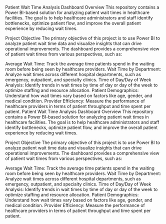 Patient Wait Time Analysis Dashboard
Overview
This repository contains a Power BI-based solution for analyzing patient wait times in healthcare facilities. The goal is to help healthcare administrators and staff identify bottlenecks, optimize patient flow, and improve the overall patient experience by reducing wait times.

Project Objective
The primary objective of this project is to use Power BI to analyze patient wait time data and visualize insights that can drive operational improvements. The dashboard provides a comprehensive view of patient wait times from various perspectives, such as:

Average Wait Time: Track the average time patients spend in the waiting room before being seen by healthcare providers.
Wait Time by Department: Analyze wait times across different hospital departments, such as emergency, outpatient, and specialty clinics.
Time of Day/Day of Week Analysis: Identify trends in wait times by time of day or day of the week to optimize staffing and resource allocation.
Patient Demographics: Understand how wait times vary based on factors like age, gender, and medical condition.
Provider Efficiency: Measure the performance of healthcare providers in terms of patient throughput and time spent per patient.
Patient Wait Time Analysis Dashboard
Overview
This repository contains a Power BI-based solution for analyzing patient wait times in healthcare facilities. The goal is to help healthcare administrators and staff identify bottlenecks, optimize patient flow, and improve the overall patient experience by reducing wait times.

Project Objective
The primary objective of this project is to use Power BI to analyze patient wait time data and visualize insights that can drive operational improvements. The dashboard provides a comprehensive view of patient wait times from various perspectives, such as:

Average Wait Time: Track the average time patients spend in the waiting room before being seen by healthcare providers.
Wait Time by Department: Analyze wait times across different hospital departments, such as emergency, outpatient, and specialty clinics.
Time of Day/Day of Week Analysis: Identify trends in wait times by time of day or day of the week to optimize staffing and resource allocation.
Patient Demographics: Understand how wait times vary based on factors like age, gender, and medical condition.
Provider Efficiency: Measure the performance of healthcare providers in terms of patient throughput and time spent per patient.
